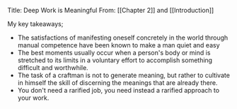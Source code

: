 Title: Deep Work is Meaningful
From: [[Chapter 2]] and [[Introduction]]

My key takeaways;
* The satisfactions of manifesting oneself concretely in the world through manual competence have been known to make a man quiet and easy
* The best moments usually occur when a person's body or mind is stretched to its limits in a voluntary effort to accomplish something difficult and worthwhile.
* The task of a craftman is not to generate meaning, but rather to cultivate in himself the skill of discerning the meanings that are already there.
* You don't need a rarified job, you need instead a rarified approach to your work.